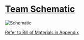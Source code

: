 # [Team Schematic](https://drive.google.com/file/d/14RlsQMHimvJs7hCYs2ZJRorpk3BwjX33/view?usp=sharing)  
![Schematic](https://github.com/Team-310/Team-310.github.io/assets/157059404/004d528a-31d0-42ca-b287-f6bf0b654e9f)  

[Refer to Bill of Materials in Appendix](Appendix.md)
